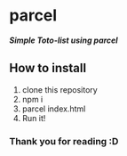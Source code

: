 # parcel
***Simple Toto-list using parcel***

## How to install
1. clone this repository
2. npm i
3. parcel index.html
4. Run it!

### Thank you for reading :D
